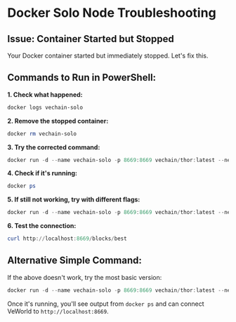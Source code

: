 # Docker Solo Node Troubleshooting

## Issue: Container Started but Stopped
Your Docker container started but immediately stopped. Let's fix this.

## Commands to Run in PowerShell:

**1. Check what happened:**
```powershell
docker logs vechain-solo
```

**2. Remove the stopped container:**
```powershell
docker rm vechain-solo
```

**3. Try the corrected command:**
```powershell
docker run -d --name vechain-solo -p 8669:8669 vechain/thor:latest --network solo --api-addr 0.0.0.0:8669 --api-cors "*" --verbosity 3
```

**4. Check if it's running:**
```powershell
docker ps
```

**5. If still not working, try with different flags:**
```powershell
docker run -d --name vechain-solo -p 8669:8669 vechain/thor:latest --network solo --api-addr 0.0.0.0:8669 --api-cors "*" --skip-logs
```

**6. Test the connection:**
```powershell
curl http://localhost:8669/blocks/best
```

## Alternative Simple Command:
If the above doesn't work, try the most basic version:
```powershell
docker run -d --name vechain-solo -p 8669:8669 vechain/thor:latest --network solo
```

Once it's running, you'll see output from `docker ps` and can connect VeWorld to `http://localhost:8669`.